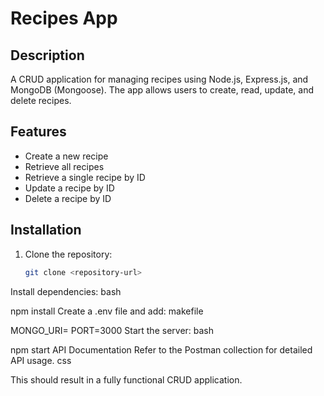 # Recipes App

## Description
A CRUD application for managing recipes using Node.js, Express.js, and MongoDB (Mongoose). The app allows users to create, read, update, and delete recipes.

## Features
- Create a new recipe
- Retrieve all recipes
- Retrieve a single recipe by ID
- Update a recipe by ID
- Delete a recipe by ID

## Installation
1. Clone the repository:
   ```bash
   git clone <repository-url>

Install dependencies:
bash

npm install
Create a .env file and add:
makefile

MONGO_URI=<your-mongodb-connection-string>
PORT=3000
Start the server:
bash

npm start
API Documentation
Refer to the Postman collection for detailed API usage.
css


This should result in a fully functional CRUD application.












